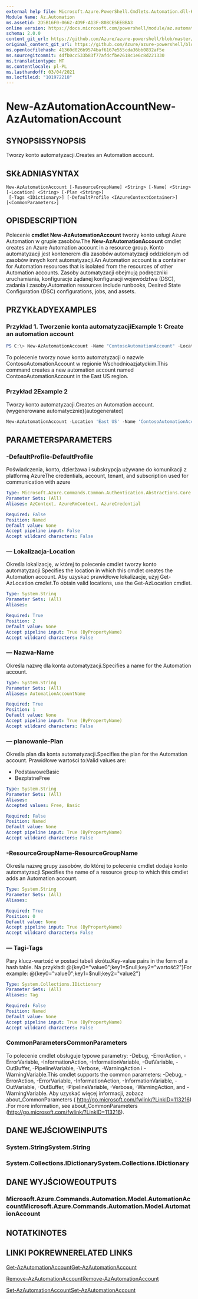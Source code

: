 ```yaml
---
external help file: Microsoft.Azure.PowerShell.Cmdlets.Automation.dll-Help.xml
Module Name: Az.Automation
ms.assetid: 2D5B16F0-0662-4D9F-A13F-808CE5EEBBA3
online version: https://docs.microsoft.com/powershell/module/az.automation/new-azautomationaccount
schema: 2.0.0
content_git_url: https://github.com/Azure/azure-powershell/blob/master/src/Automation/Automation/help/New-AzAutomationAccount.md
original_content_git_url: https://github.com/Azure/azure-powershell/blob/master/src/Automation/Automation/help/New-AzAutomationAccount.md
ms.openlocfilehash: 41360d026b9574baf6167e555cda36bb0832af5e
ms.sourcegitcommit: 4dfb0cc533b83f77afdcfbe2618c1e6c8d221330
ms.translationtype: MT
ms.contentlocale: pl-PL
ms.lasthandoff: 03/04/2021
ms.locfileid: "101972218"
---
```

# <span data-ttu-id="40a53-101">New-AzAutomationAccount</span><span class="sxs-lookup"><span data-stu-id="40a53-101">New-AzAutomationAccount</span></span>

## <span data-ttu-id="40a53-102">SYNOPSIS</span><span class="sxs-lookup"><span data-stu-id="40a53-102">SYNOPSIS</span></span>
<span data-ttu-id="40a53-103">Tworzy konto automatyzacji.</span><span class="sxs-lookup"><span data-stu-id="40a53-103">Creates an Automation account.</span></span>

## <span data-ttu-id="40a53-104">SKŁADNIA</span><span class="sxs-lookup"><span data-stu-id="40a53-104">SYNTAX</span></span>

```
New-AzAutomationAccount [-ResourceGroupName] <String> [-Name] <String> [-Location] <String> [-Plan <String>]
 [-Tags <IDictionary>] [-DefaultProfile <IAzureContextContainer>] [<CommonParameters>]
```

## <span data-ttu-id="40a53-105">OPIS</span><span class="sxs-lookup"><span data-stu-id="40a53-105">DESCRIPTION</span></span>
<span data-ttu-id="40a53-106">Polecenie **cmdlet New-AzAutomationAccount** tworzy konto usługi Azure Automation w grupie zasobów.</span><span class="sxs-lookup"><span data-stu-id="40a53-106">The **New-AzAutomationAccount** cmdlet creates an Azure Automation account in a resource group.</span></span>
<span data-ttu-id="40a53-107">Konto automatyzacji jest kontenerem dla zasobów automatyzacji oddzielonym od zasobów innych kont automatyzacji.</span><span class="sxs-lookup"><span data-stu-id="40a53-107">An Automation account is a container for Automation resources that is isolated from the resources of other Automation accounts.</span></span> <span data-ttu-id="40a53-108">Zasoby automatyzacji obejmują podręczniki uruchamiania, konfiguracje żądanej konfiguracji województwa (DSC), zadania i zasoby.</span><span class="sxs-lookup"><span data-stu-id="40a53-108">Automation resources include runbooks, Desired State Configuration (DSC) configurations, jobs, and assets.</span></span>

## <span data-ttu-id="40a53-109">PRZYKŁADY</span><span class="sxs-lookup"><span data-stu-id="40a53-109">EXAMPLES</span></span>

### <span data-ttu-id="40a53-110">Przykład 1. Tworzenie konta automatyzacji</span><span class="sxs-lookup"><span data-stu-id="40a53-110">Example 1: Create an automation account</span></span>
```powershell
PS C:\> New-AzAutomationAccount -Name "ContosoAutomationAccount" -Location "East US" -ResourceGroupName "ResourceGroup01"
```

<span data-ttu-id="40a53-111">To polecenie tworzy nowe konto automatyzacji o nazwie ContosoAutomationAccount w regionie Wschodnioazjatyckim.</span><span class="sxs-lookup"><span data-stu-id="40a53-111">This command creates a new automation account named ContosoAutomationAccount in the East US region.</span></span>

### <span data-ttu-id="40a53-112">Przykład 2</span><span class="sxs-lookup"><span data-stu-id="40a53-112">Example 2</span></span>

<span data-ttu-id="40a53-113">Tworzy konto automatyzacji.</span><span class="sxs-lookup"><span data-stu-id="40a53-113">Creates an Automation account.</span></span> <span data-ttu-id="40a53-114">(wygenerowane automatycznie)</span><span class="sxs-lookup"><span data-stu-id="40a53-114">(autogenerated)</span></span>

<!-- Aladdin Generated Example -->
```powershell
New-AzAutomationAccount -Location 'East US' -Name 'ContosoAutomationAccount' -ResourceGroupName 'ResourceGroup01' -Tags <IDictionary>
```

## <span data-ttu-id="40a53-115">PARAMETERS</span><span class="sxs-lookup"><span data-stu-id="40a53-115">PARAMETERS</span></span>

### <span data-ttu-id="40a53-116">-DefaultProfile</span><span class="sxs-lookup"><span data-stu-id="40a53-116">-DefaultProfile</span></span>
<span data-ttu-id="40a53-117">Poświadczenia, konto, dzierżawa i subskrypcja używane do komunikacji z platformą Azure</span><span class="sxs-lookup"><span data-stu-id="40a53-117">The credentials, account, tenant, and subscription used for communication with azure</span></span>

```yaml
Type: Microsoft.Azure.Commands.Common.Authentication.Abstractions.Core.IAzureContextContainer
Parameter Sets: (All)
Aliases: AzContext, AzureRmContext, AzureCredential

Required: False
Position: Named
Default value: None
Accept pipeline input: False
Accept wildcard characters: False
```

### <span data-ttu-id="40a53-118">— Lokalizacja</span><span class="sxs-lookup"><span data-stu-id="40a53-118">-Location</span></span>
<span data-ttu-id="40a53-119">Określa lokalizację, w której to polecenie cmdlet tworzy konto automatyzacji.</span><span class="sxs-lookup"><span data-stu-id="40a53-119">Specifies the location in which this cmdlet creates the Automation account.</span></span>
<span data-ttu-id="40a53-120">Aby uzyskać prawidłowe lokalizacje, użyj Get-AzLocation cmdlet.</span><span class="sxs-lookup"><span data-stu-id="40a53-120">To obtain valid locations, use the Get-AzLocation cmdlet.</span></span>

```yaml
Type: System.String
Parameter Sets: (All)
Aliases:

Required: True
Position: 2
Default value: None
Accept pipeline input: True (ByPropertyName)
Accept wildcard characters: False
```

### <span data-ttu-id="40a53-121">— Nazwa</span><span class="sxs-lookup"><span data-stu-id="40a53-121">-Name</span></span>
<span data-ttu-id="40a53-122">Określa nazwę dla konta automatyzacji.</span><span class="sxs-lookup"><span data-stu-id="40a53-122">Specifies a name for the Automation account.</span></span>

```yaml
Type: System.String
Parameter Sets: (All)
Aliases: AutomationAccountName

Required: True
Position: 1
Default value: None
Accept pipeline input: True (ByPropertyName)
Accept wildcard characters: False
```

### <span data-ttu-id="40a53-123">— planowanie</span><span class="sxs-lookup"><span data-stu-id="40a53-123">-Plan</span></span>
<span data-ttu-id="40a53-124">Określa plan dla konta automatyzacji.</span><span class="sxs-lookup"><span data-stu-id="40a53-124">Specifies the plan for the Automation account.</span></span>
<span data-ttu-id="40a53-125">Prawidłowe wartości to:</span><span class="sxs-lookup"><span data-stu-id="40a53-125">Valid values are:</span></span>
- <span data-ttu-id="40a53-126">Podstawowe</span><span class="sxs-lookup"><span data-stu-id="40a53-126">Basic</span></span>
- <span data-ttu-id="40a53-127">Bezpłatne</span><span class="sxs-lookup"><span data-stu-id="40a53-127">Free</span></span>

```yaml
Type: System.String
Parameter Sets: (All)
Aliases:
Accepted values: Free, Basic

Required: False
Position: Named
Default value: None
Accept pipeline input: True (ByPropertyName)
Accept wildcard characters: False
```

### <span data-ttu-id="40a53-128">-ResourceGroupName</span><span class="sxs-lookup"><span data-stu-id="40a53-128">-ResourceGroupName</span></span>
<span data-ttu-id="40a53-129">Określa nazwę grupy zasobów, do której to polecenie cmdlet dodaje konto automatyzacji.</span><span class="sxs-lookup"><span data-stu-id="40a53-129">Specifies the name of a resource group to which this cmdlet adds an Automation account.</span></span>

```yaml
Type: System.String
Parameter Sets: (All)
Aliases:

Required: True
Position: 0
Default value: None
Accept pipeline input: True (ByPropertyName)
Accept wildcard characters: False
```

### <span data-ttu-id="40a53-130">— Tagi</span><span class="sxs-lookup"><span data-stu-id="40a53-130">-Tags</span></span>
<span data-ttu-id="40a53-131">Pary klucz-wartość w postaci tabeli skrótu.</span><span class="sxs-lookup"><span data-stu-id="40a53-131">Key-value pairs in the form of a hash table.</span></span> <span data-ttu-id="40a53-132">Na przykład: @{key0="value0";key1=$null;key2="wartość2"}</span><span class="sxs-lookup"><span data-stu-id="40a53-132">For example: @{key0="value0";key1=$null;key2="value2"}</span></span>

```yaml
Type: System.Collections.IDictionary
Parameter Sets: (All)
Aliases: Tag

Required: False
Position: Named
Default value: None
Accept pipeline input: True (ByPropertyName)
Accept wildcard characters: False
```

### <span data-ttu-id="40a53-133">CommonParameters</span><span class="sxs-lookup"><span data-stu-id="40a53-133">CommonParameters</span></span>
<span data-ttu-id="40a53-134">To polecenie cmdlet obsługuje typowe parametry: -Debug, -ErrorAction, -ErrorVariable, -InformationAction, -InformationVariable, -OutVariable, -OutBuffer, -PipelineVariable, -Verbose, -WarningAction i -WarningVariable.</span><span class="sxs-lookup"><span data-stu-id="40a53-134">This cmdlet supports the common parameters: -Debug, -ErrorAction, -ErrorVariable, -InformationAction, -InformationVariable, -OutVariable, -OutBuffer, -PipelineVariable, -Verbose, -WarningAction, and -WarningVariable.</span></span> <span data-ttu-id="40a53-135">Aby uzyskać więcej informacji, zobacz about_CommonParameters ( http://go.microsoft.com/fwlink/?LinkID=113216) .</span><span class="sxs-lookup"><span data-stu-id="40a53-135">For more information, see about_CommonParameters (http://go.microsoft.com/fwlink/?LinkID=113216).</span></span>

## <span data-ttu-id="40a53-136">DANE WEJŚCIOWE</span><span class="sxs-lookup"><span data-stu-id="40a53-136">INPUTS</span></span>

### <span data-ttu-id="40a53-137">System.String</span><span class="sxs-lookup"><span data-stu-id="40a53-137">System.String</span></span>

### <span data-ttu-id="40a53-138">System.Collections.IDictionary</span><span class="sxs-lookup"><span data-stu-id="40a53-138">System.Collections.IDictionary</span></span>

## <span data-ttu-id="40a53-139">DANE WYJŚCIOWE</span><span class="sxs-lookup"><span data-stu-id="40a53-139">OUTPUTS</span></span>

### <span data-ttu-id="40a53-140">Microsoft.Azure.Commands.Automation.Model.AutomationAccount</span><span class="sxs-lookup"><span data-stu-id="40a53-140">Microsoft.Azure.Commands.Automation.Model.AutomationAccount</span></span>

## <span data-ttu-id="40a53-141">NOTATKI</span><span class="sxs-lookup"><span data-stu-id="40a53-141">NOTES</span></span>

## <span data-ttu-id="40a53-142">LINKI POKREWNE</span><span class="sxs-lookup"><span data-stu-id="40a53-142">RELATED LINKS</span></span>

[<span data-ttu-id="40a53-143">Get-AzAutomationAccount</span><span class="sxs-lookup"><span data-stu-id="40a53-143">Get-AzAutomationAccount</span></span>](./Get-AzAutomationAccount.md)

[<span data-ttu-id="40a53-144">Remove-AzAutomationAccount</span><span class="sxs-lookup"><span data-stu-id="40a53-144">Remove-AzAutomationAccount</span></span>](./Remove-AzAutomationAccount.md)

[<span data-ttu-id="40a53-145">Set-AzAutomationAccount</span><span class="sxs-lookup"><span data-stu-id="40a53-145">Set-AzAutomationAccount</span></span>](./Set-AzAutomationAccount.md)
